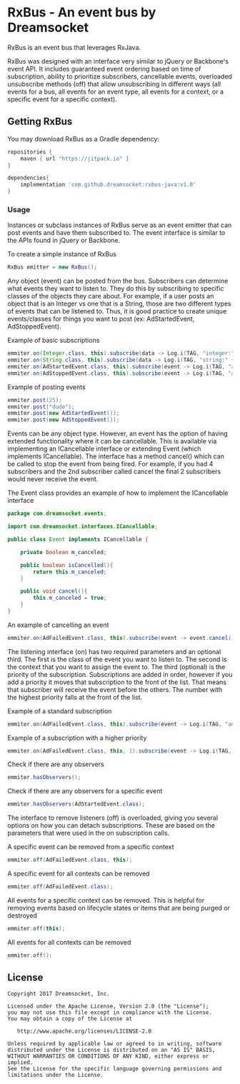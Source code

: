 RxBus - An event bus by Dreamsocket
=============================

RxBus is an event bus that leverages RxJava.

RxBus was designed with an interface very similar to jQuery or Backbone's event API. 
It includes guaranteed event ordering based on time of subscription, ability to prioritize subscribers, cancellable events, overloaded unsubscribe methods (off) that allow unsubscribing in different ways (all events for a bus, all events for an event type, all events for a context, or a specific event for a specific context). 

## Getting RxBus
You may download RxBus as a Gradle dependency:

```groovy
repositories {
    maven { url "https://jitpack.io" }
}

dependencies{
    implementation 'com.github.dreamsocket:rxbus-java:v1.0'
}
```
### Usage
Instances or subclass instances of RxBus serve as an event emitter that can post events and have them subscribed to. The event interface is similar to the APIs found in jQuery or Backbone.

To create a simple instance of RxBus

```java
RxBus emitter = new RxBus();
```

Any object (event) can be posted from the bus. Subscribers can determine what events they want to listen to. They do this by subscribing to specific classes of the objects they care about. For example, if a user posts an object that is an Integer vs one that is a String, those are two different types of events that can be listened to. Thus, it is good practice to create unique events/classes for things you want to post (ex: AdStartedEvent, AdStoppedEvent).

Example of basic subscriptions

```java
emmiter.on(Integer.class, this).subscribe(data -> Log.i(TAG, "integer:" + data));
emmiter.on(String.class, this).subscribe(data -> Log.i(TAG, "string:" + data));
emmiter.on(AdStartedEvent.class, this).subscribe(event -> Log.i(TAG, "ad started"));
emmiter.on(AdStoppedEvent.class, this).subscribe(event -> Log.i(TAG, "ad stopped"));
```

Example of posting events

```java
emmiter.post(25);
emmiter.post("dude");
emmiter.post(new AdStartedEvent());
emmiter.post(new AdStoppedEvent());
```

Events can be any object type. However, an event has the option of having extended functionality where it can be cancellable. This is available via implementing an ICancellable interface or extending Event (which implements ICancellable). The interface has a method cancel() which can be called to stop the event from being fired. For example, if you had 4 subscribers and the 2nd subscriber called cancel the final 2 subscribers would never receive the event.

The Event class provides an example of how to implement the ICancellable interface

```java
package com.dreamsocket.events;

import com.dreamsocket.interfaces.ICancellable;

public class Event implements ICancellable {

    private boolean m_canceled;

    public boolean isCancelled(){
        return this.m_canceled;
    }

    public void cancel(){
        this.m_canceled = true;
    }
}

```

An example of cancelling an event

```java
emmiter.on(AdFailedEvent.class, this).subscribe(event -> event.cancel());
```

The listening interface (on) has two required parameters and an optional third. The first is the class of the event you want to listen to. The second is the context that you want to assign the event to. The third (optional) is the priority of the subscription. Subscriptions are added in order, however if you add a priority it moves that subscription to the front of the list. That means that subscriber will receive the event before the others. The number with the highest priority falls at the front of the list.

Example of a standard subscription

```java
emmiter.on(AdFailedEvent.class, this).subscribe(event -> Log.i(TAG, "ad failed"));
```

Example of a subscription with a higher priority

```java
emmiter.on(AdFailedEvent.class, this, 1).subscribe(event -> Log.i(TAG, "ad failed"));
```

Check if there are any observers 

```java
emmiter.hasObservers();
```

Check if there are any observers for a specific event

```java
emmiter.hasObservers(AdStartedEvent.class);
```

The interface to remove listeners (off) is overloaded, giving you several options on how you can detach subscriptions. These are based on the parameters that were used in the on subscription calls. 

A specific event can be removed from a specific context 

```java
emmiter.off(AdFailedEvent.class, this);
```

A specific event for all contexts can be removed

```java
emmiter.off(AdFailedEvent.class);
```

All events for a specific context can be removed. This is helpful for removing events based on lifecycle states or items that are being purged or destroyed

```java
emmiter.off(this);
```

All events for all contexts can be removed

```java
emmiter.off();
```

License
-------

    Copyright 2017 Dreamsocket, Inc.

    Licensed under the Apache License, Version 2.0 (the "License");
    you may not use this file except in compliance with the License.
    You may obtain a copy of the License at

       http://www.apache.org/licenses/LICENSE-2.0

    Unless required by applicable law or agreed to in writing, software
    distributed under the License is distributed on an "AS IS" BASIS,
    WITHOUT WARRANTIES OR CONDITIONS OF ANY KIND, either express or implied.
    See the License for the specific language governing permissions and
    limitations under the License.